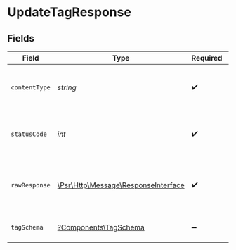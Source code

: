 # UpdateTagResponse


## Fields

| Field                                                                                                        | Type                                                                                                         | Required                                                                                                     | Description                                                                                                  |
| ------------------------------------------------------------------------------------------------------------ | ------------------------------------------------------------------------------------------------------------ | ------------------------------------------------------------------------------------------------------------ | ------------------------------------------------------------------------------------------------------------ |
| `contentType`                                                                                                | *string*                                                                                                     | :heavy_check_mark:                                                                                           | HTTP response content type for this operation                                                                |
| `statusCode`                                                                                                 | *int*                                                                                                        | :heavy_check_mark:                                                                                           | HTTP response status code for this operation                                                                 |
| `rawResponse`                                                                                                | [\Psr\Http\Message\ResponseInterface](https://www.php-fig.org/psr/psr-7/#33-psrhttpmessageresponseinterface) | :heavy_check_mark:                                                                                           | Raw HTTP response; suitable for custom response parsing                                                      |
| `tagSchema`                                                                                                  | [?Components\TagSchema](../../Models/Components/TagSchema.md)                                                | :heavy_minus_sign:                                                                                           | The updated tag.                                                                                             |